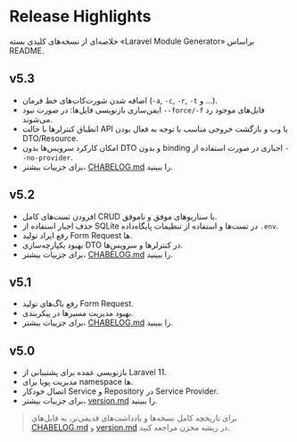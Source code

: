 # Release Highlights

خلاصه‌ای از نسخه‌های کلیدی بسته «Laravel Module Generator» براساس README.

## v5.3
- اضافه شدن شورت‌کات‌های خط فرمان (`-a`, `-c`, `-r`, `-t` و ...).
- ایمن‌سازی بازنویسی فایل‌ها: در صورت نبود `--force/-f` فایل‌های موجود رد می‌شوند.
- انطباق کنترلرها با حالت API یا وب و بازگشت خروجی مناسب با توجه به فعال بودن DTO/Resource.
- امکان کارکرد سرویس‌ها بدون DTO و بدون binding اجباری در صورت استفاده از `--no-provider`.
- برای جزییات بیشتر، [CHABELOG.md](../CHABELOG.md) را ببینید.

## v5.2
- افزودن تست‌های کامل CRUD با سناریوهای موفق و ناموفق.
- حذف اجبار استفاده از SQLite در تست‌ها و استفاده از تنظیمات پایگاه‌داده `.env`.
- رفع ایراد تولید Form Request ها.
- بهبود یکپارچه‌سازی DTO در کنترلرها و سرویس‌ها.
- برای جزییات بیشتر، [CHABELOG.md](../CHABELOG.md) را ببینید.

## v5.1
- رفع باگ‌های تولید Form Request.
- بهبود مدیریت مسیرها در پیکربندی.
- برای جزییات بیشتر، [CHABELOG.md](../CHABELOG.md) را ببینید.

## v5.0
- بازنویسی عمده برای پشتیبانی از Laravel 11.
- مدیریت پویا برای namespace ها.
- اتصال خودکار Service و Repository در Service Provider.
- برای جزییات بیشتر، [version.md](../version.md) را ببینید.

> برای تاریخچه کامل نسخه‌ها و یادداشت‌های قدیمی‌تر، به فایل‌های [CHABELOG.md](../CHABELOG.md) و [version.md](../version.md) در ریشه مخزن مراجعه کنید.

